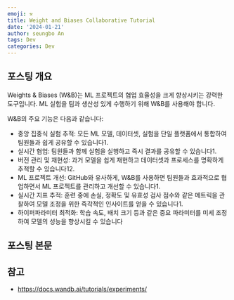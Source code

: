 ```yaml
---
emoji: ⚒️
title: Weight and Biases Collaborative Tutorial
date: '2024-01-21'
author: seungbo An
tags: Dev
categories: Dev
---
```


## 포스팅 개요

Weights & Biases (W&B)는 ML 프로젝트의 협업 효율성을 크게 향상시키는 강력한 도구입니다. ML 실험을 팀과 생산성 있게 수행하기 위해 W&B를 사용해야 합니다.

W&B의 주요 기능은 다음과 같습니다:
- 중앙 집중식 실험 추적: 모든 ML 모델, 데이터셋, 실험을 단일 플랫폼에서 통합하여 팀원들과 쉽게 공유할 수 있습니다1.
- 실시간 협업: 팀원들과 함께 실험을 실행하고 즉시 결과를 공유할 수 있습니다1.
- 버전 관리 및 재현성: 과거 모델을 쉽게 재현하고 데이터셋과 프로세스를 명확하게 추적할 수 있습니다12.
- ML 프로젝트 개선: GitHub와 유사하게, W&B를 사용하면 팀원들과 효과적으로 협업하면서 ML 프로젝트를 관리하고 개선할 수 있습니다1.
- 실시간 지표 추적: 훈련 중에 손실, 정확도 및 유효성 검사 점수와 같은 메트릭을 관찰하여 모델 조정을 위한 즉각적인 인사이트를 얻을 수 있습니다1.
- 하이퍼파라미터 최적화: 학습 속도, 배치 크기 등과 같은 중요 파라미터를 미세 조정하여 모델의 성능을 향상시킬 수 있습니다

## 포스팅 본문





## 참고
- https://docs.wandb.ai/tutorials/experiments/
